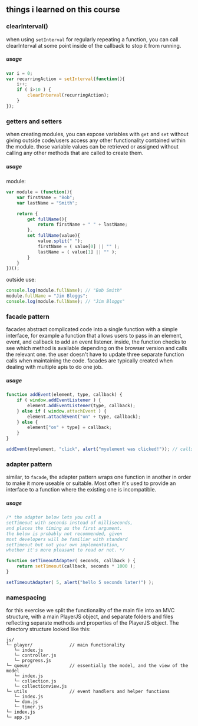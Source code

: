 ## things i learned on this course

### clearInterval()

when using `setInterval` for regularly repeating a function, you can call clearInterval at some point inside of the callback to stop it from running.

##### usage

```js
var i = 0;
var recurringAction = setInterval(function(){
	i++;
	if ( i>10 ) {
		clearInterval(recurringAction);
	}
});
```

### getters and setters

when creating modules, you can expose variables with `get` and `set` without giving outside code/users access any other functionality contained within the module. those variable values can be retrieved or assigned without calling any other methods that are called to create them.

##### usage

module:  
```js
var module = (function(){
	var firstName = "Bob";
	var lastName = "Smith";

	return {
		get fullName(){
			return firstName + " " + lastName;
		},
		set fullName(value){
			value.split(" ");
			firstName = ( value[0] || "" );
			lastName = ( value[1] || "" );
		}
	}
})();
```

outside use:  
```js
console.log(module.fullName); // "Bob Smith"
module.fullName = "Jim Bloggs";
console.log(module.fullName); // "Jim Bloggs"
```

### facade pattern

facades abstract complicated code into a single function with a simple interface, for example a function that allows users to pass in an element, event, and callback to add an event listener. inside, the function checks to see which method is available depending on the browser version and calls the relevant one. the user doesn't have to update three separate function calls when maintaining the code. facades are typically created when dealing with multiple apis to do one job.

##### usage

```js
function addEvent(element, type, callback) {
	if ( window.addEventListener ) {
		element.addEventListener(type, callback);
	} else if ( window.attachEvent ) {
		element.attachEvent("on" + type, callback);
	} else {
		element["on" + type] = callback;
	}
}

addEvent(myelement, "click", alert("myelement was clicked!")); // calls the relevant function under the hood
```

### adapter pattern

similar, to `facade`, the adapter pattern wraps one function in another in order to make it more useable or suitable. Most often it's used to provide an interface to a function where the existing one is incompatible.

##### usage

```js
/* the adapter below lets you call a
setTimeout with seconds instead of milliseconds,
and places the timing as the first argument.
the below is probably not recommended, given
most developers will be familiar with standard
setTimeout but not your own implementation,
whether it's more pleasant to read or not. */

function setTimeoutAdapter( seconds, callback ) {
	return setTimeout(callback, seconds * 1000 );
}

setTimeoutAdapter( 5, alert("hello 5 seconds later!") );
```

### namespacing

for this exercise we split the functionality of the main file into an MVC structure, with a main PlayerJS object, and separate folders and files reflecting separate methods and properties of the PlayerJS object. The directory structure looked like this:

```
js/
└─ player/				// main functionality
   └─ index.js
   └─ controller.js
   └─ progress.js
└─ queue/				// essentially the model, and the view of the model
   └─ index.js
   └─ collection.js
   └─ collectionview.js
└─ utils				// event handlers and helper functions
   └─ index.js
   └─ dom.js
   └─ timer.js
└─ index.js
└─ app.js
```

